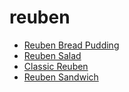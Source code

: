 # reuben

 * [Reuben Bread Pudding](index/r/reuben-bread-pudding-14571.json)
 * [Reuben Salad](index/r/reuben-salad-51118600.json)
 * [Classic Reuben](index/c/classic-reuben.json)
 * [Reuben Sandwich](index/r/reuben-sandwich.json)
